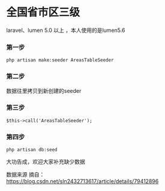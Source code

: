 # 全国省市区三级

laravel、lumen 5.0 以上 ，本人使用的是lumen5.6

### 第一步
```
php artisan make:seeder AreasTableSeeder

```

### 第二步

数据往里拷贝到新创建的seeder

### 第三步

```
$this->call('AreasTableSeeder');
```

### 第四步

```
php artisan db:seed
```

大功告成，欢迎大家补充缺少数据


数据来源 摘自：https://blog.csdn.net/sln2432713617/article/details/79412896